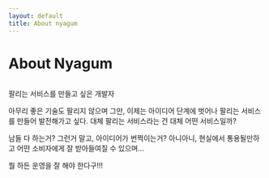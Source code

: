 ```yaml
---
layout: default
title: About nyagum
---
```


<div class="post">
	<h1 class="pageTitle">About Nyagum</h1>
	<img src="{{ '/assets/img/touring.jpg' | prepend: site.baseurl }}" alt="">
	<p class="intro">팔리는 서비스를 만들고 싶은 개발자</p>
	<p>아무리 좋은 기술도 팔리지 않으며 그만, 이제는 아이디어 단계에 벗어나 팔리는 서비스를 만들어 발전해가고 싶다. 대체 팔리는 서비스라는 건 대체 어떤 서비스일까?</p>
	<p>남들 다 하는거? 그런거 말고, 아이디어가 번쩍이는거? 아니아니, 현실에서 통용될만하고 어떤 소비자에게 잘 받아들여질 수 있으며...</p>
	<p>뭘 하든 운영을 잘 해야 한다구!!!</p>
</div>
